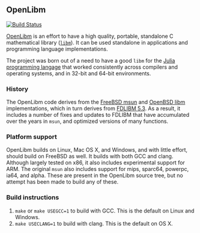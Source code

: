 ## OpenLibm

[![Build Status](https://travis-ci.org/JuliaLang/openlibm.svg?branch=master)](https://travis-ci.org/JuliaLang/openlibm)

[OpenLibm](http://www.openlibm.org) is an effort to have a high quality, portable, standalone
C mathematical library ([`libm`](http://en.wikipedia.org/wiki/libm)).
It can be used standalone in applications and programming language
implementations.

The project was born out of a need to have a good `libm` for the
[Julia programming langage](http://www.julialang.org) that worked
consistently across compilers and operating systems, and in 32-bit and
64-bit environments.

### History

The OpenLibm code derives from the [FreeBSD
msun](http://svnweb.freebsd.org/base/head/lib/msun/) and [OpenBSD
libm](http://cvsweb.openbsd.org/cgi-bin/cvsweb/src/lib/libm/src/)
implementations, which in turn derives from [FDLIBM
5.3](http://www.netlib.org/fdlibm/). As a result, it includes a number
of fixes and updates to FDLIBM that have accumulated over the years in
`msun`, and optimized versions of many functions.

### Platform support

OpenLibm builds on Linux, Mac OS X, and Windows, and with little
effort, should build on FreeBSD as well. It builds with both GCC and
clang. Although largely tested on x86, it also includes experimental
support for ARM. The original `msun` also includes support for mips,
sparc64, powerpc, ia64, and alpha. These are present in the OpenLibm
source tree, but no attempt has been made to build any of these.

### Build instructions

1. `make` or `make USEGCC=1` to build with GCC. This is the default on
   Linux and Windows.
2. `make USECLANG=1` to build with clang. This is the default on OS X.
